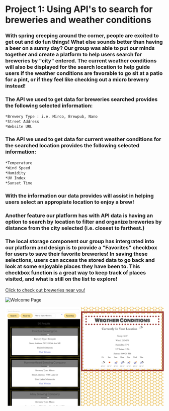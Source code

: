# Project 1: Using API's to search for breweries and weather conditions

### With spring creeping around the corner, people are excited to get out and do fun things! What else sounds better than having a beer on a sunny day? Our group was able to put our minds together and create a platform to help users search for breweries by "city" entered. The current weather conditions will also be displayed for the search location to help guide users if the weather conditions are favorable to go sit at a patio for a pint, or if they feel like checking out a micro brewery instead!

### The API we used to get data for breweries searched provides the following selected information: 
    *Brewery Type : i.e. Mirco, Brewpub, Nano
    *Street Address
    *Website URL

### The API we used to get data for current weather conditions for the searched location provides the following selected information: 
    *Temperature
    *Wind Speed
    *Humidity
    *UV Index
    *Sunset Time

### With the information our data provides will assist in helping users select an appropiate location to enjoy a brew!

### Another feature our platform has with API data is having an option to search by location to filter and organize breweries by distance from the city selected (i.e. closest to farthest.) 

### The local storage component our group has intergrated into our platform and design is to provide a "Favorites" checkbox for users to save their favorite breweries! In saving these selections, users can access the stored data to go back and look at some enjoyable places they have been to. This checkbox function is a great way to keep track of places visited, and what is still on the list to explore!

[Click to check out breweries near you!](https://midth002.github.io/project1/)

![Welcome Page](./assets/images/Screen%20Shot%202022-04-07%20at%209.47.24%20AM.png "Welcome Page")

![Results Page](./assets/images/Screen%20Shot%202022-04-07%20at%201.42.52%20PM.png "Results Page")